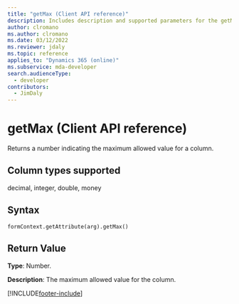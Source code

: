 ```yaml
---
title: "getMax (Client API reference)"
description: Includes description and supported parameters for the getMax method.
author: clromano
ms.author: clromano
ms.date: 03/12/2022
ms.reviewer: jdaly
ms.topic: reference
applies_to: "Dynamics 365 (online)"
ms.subservice: mda-developer
search.audienceType: 
  - developer
contributors:
  - JimDaly
---
```

# getMax (Client API reference)

Returns a number indicating the maximum allowed value for a column. 

## Column types supported

decimal, integer, double, money

## Syntax

`formContext.getAttribute(arg).getMax()`

## Return Value

**Type**: Number. 

**Description**: The maximum allowed value for the column.

[!INCLUDE[footer-include](../../../../../includes/footer-banner.md)]
